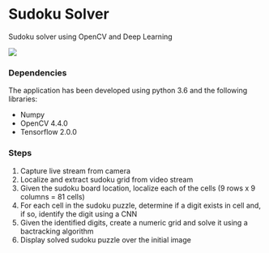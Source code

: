 # Sudoku Solver

Sudoku solver using OpenCV and Deep Learning

![](https://github.com/acarballo90/sudoku-solver/blob/main/sudoku.gif)

### Dependencies
The application has been developed using python 3.6 and the following libraries:
- Numpy
- OpenCV 4.4.0
- Tensorflow 2.0.0

### Steps
1. Capture live stream from camera
2. Localize and extract sudoku grid from video stream
3. Given the sudoku board location, localize each of the cells (9 rows x 9 columns = 81 cells)
4. For each cell in the sudoku puzzle, determine if a digit exists in cell and, if so, identify the digit using a CNN
5. Given the identified digits, create a numeric grid and solve it using a bactracking algorithm
6. Display solved sudoku puzzle over the initial image




